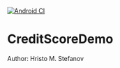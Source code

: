 [![Android CI](https://github.com/hristo-stefanov/CreditScoreDemo/actions/workflows/android.yml/badge.svg)](https://github.com/hristo-stefanov/CreditScoreDemo/actions/workflows/android.yml)

CreditScoreDemo
===============
Author: Hristo M. Stefanov